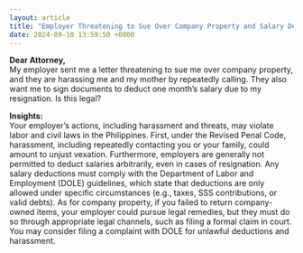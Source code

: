 ```yaml
---
layout: article
title: "Employer Threatening to Sue Over Company Property and Salary Deduction"
date: 2024-09-10 13:59:50 +0800
---
```


<p><strong>Dear Attorney,</strong><br>My employer sent me a letter threatening to sue me over company property, and they are harassing me and my mother by repeatedly calling. They also want me to sign documents to deduct one month’s salary due to my resignation. Is this legal?</p><p><strong>Insights:</strong><br>Your employer’s actions, including harassment and threats, may violate labor and civil laws in the Philippines. First, under the Revised Penal Code, harassment, including repeatedly contacting you or your family, could amount to unjust vexation. Furthermore, employers are generally not permitted to deduct salaries arbitrarily, even in cases of resignation. Any salary deductions must comply with the Department of Labor and Employment (DOLE) guidelines, which state that deductions are only allowed under specific circumstances (e.g., taxes, SSS contributions, or valid debts). As for company property, if you failed to return company-owned items, your employer could pursue legal remedies, but they must do so through appropriate legal channels, such as filing a formal claim in court. You may consider filing a complaint with DOLE for unlawful deductions and harassment.</p>